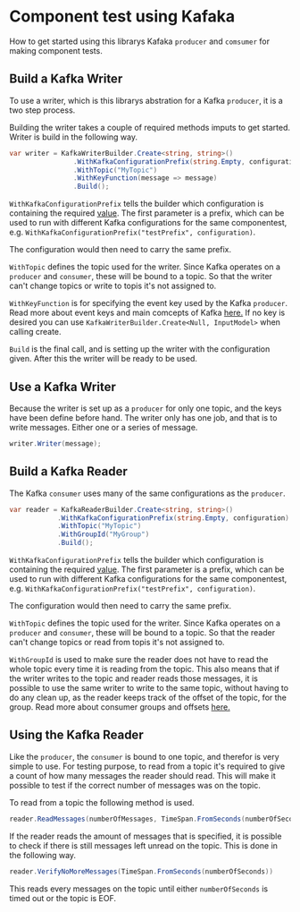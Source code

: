 # Component test using Kafaka

How to get started using this librarys Kafaka `producer` and `comsumer` for making component tests.

## Build a Kafka Writer
To use a writer, which is this librarys abstration for a Kafka `producer`, it is a two step process. 

Building the writer takes a couple of required methods imputs to get started. Writer is build in the following way.

```c#
var writer = KafkaWriterBuilder.Create<string, string>()
                .WithKafkaConfigurationPrefix(string.Empty, configuration)
                .WithTopic("MyTopic")
                .WithKeyFunction(message => message)
                .Build();
```
`WithKafkaConfigurationPrefix` tells the builder which configuration is containing the required [value](https://docs.cheetah.trifork.dev/libraries/cheetah-lib-shared-dotnet/articles/CheetahComponentTest.html). The first parameter is a prefix, which can be used to run with different Kafka configurations for the same componentest, e.g. ```WithKafkaConfigurationPrefix("testPrefix", configuration)```.

The configuration would then need to carry the same prefix.

`WithTopic` defines the topic used for the writer. Since Kafka operates on a `producer` and `consumer`, these will be bound to a topic. So that the writer can't change topics or write to topis it's not assigned to.

`WithKeyFunction` is for specifying the event key used by the Kafka `producer`. Read more about event keys and main comcepts of Kafka [here.](https://kafka.apache.org/documentation/#intro_concepts_and_terms) If no key is desired you can use `KafkaWriterBuilder.Create<Null, InputModel>` when calling create. 

`Build` is the final call, and is setting up the writer with the configuration given. After this the writer will be ready to be used.

## Use a Kafka Writer

Because the writer is set up as a `producer` for only one topic, and the keys have been define before hand. The writer only has one job, and that is to write messages. Either one or a series of message.

```c#
writer.Writer(message);
```

## Build a Kafka Reader

The Kafka `consumer` uses many of the same configurations as the `producer`.

```c#
var reader = KafkaReaderBuilder.Create<string, string>()
            .WithKafkaConfigurationPrefix(string.Empty, configuration)
            .WithTopic("MyTopic")
            .WithGroupId("MyGroup")
            .Build();
```

`WithKafkaConfigurationPrefix` tells the builder which configuration is containing the required [value](https://docs.cheetah.trifork.dev/libraries/cheetah-lib-shared-dotnet/articles/CheetahComponentTest.html). The first parameter is a prefix, which can be used to run with different Kafka configurations for the same componentest, e.g. ```WithKafkaConfigurationPrefix("testPrefix", configuration)```.

The configuration would then need to carry the same prefix.

`WithTopic` defines the topic used for the writer. Since Kafka operates on a `producer` and `consumer`, these will be bound to a topic. So that the reader can't change topics or read from topis it's not assigned to.

`WithGroupId` is used to make sure the reader does not have to read the whole topic every time it is reading from the topic. This also means that if the writer writes to the topic and reader reads those messages, it is possible to use the same writer to write to the same topic, without having to do any clean up, as the reader keeps track of the offset of the topic, for the group. Read more about consumer groups and offsets [here.](https://docs.confluent.io/platform/current/clients/consumer.html)

## Using the Kafka Reader

Like the `producer`, the `consumer` is bound to one topic, and therefor is very simple to use. For testing purpose, to read from a topic it's required to give a count of how many messages the reader should read. This will make it possible to test if the correct number of messages was on the topic.

To read from a topic the following method is used.

```c#
reader.ReadMessages(numberOfMessages, TimeSpan.FromSeconds(numberOfSeconds));
```

If the reader reads the amount of messages that is specified, it is possible to check if there is still messages left unread on the topic. This is done in the following way.

```c#
reader.VerifyNoMoreMessages(TimeSpan.FromSeconds(numberOfSeconds))
```

This reads every messages on the topic until either `numberOfSeconds` is timed out or the topic is EOF. 